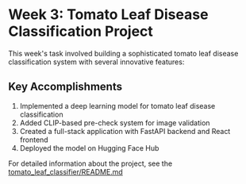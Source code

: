 # Week 3: Tomato Leaf Disease Classification Project

This week's task involved building a sophisticated tomato leaf disease classification system with several innovative features:

## Key Accomplishments

1. Implemented a deep learning model for tomato leaf disease classification
2. Added CLIP-based pre-check system for image validation
3. Created a full-stack application with FastAPI backend and React frontend
4. Deployed the model on Hugging Face Hub

For detailed information about the project, see the [tomato_leaf_classifier/README.md](./tomato_leaf_classifier/README.md) 